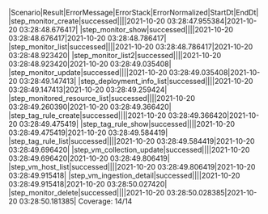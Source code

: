 |Scenario|Result|ErrorMessage|ErrorStack|ErrorNormalized|StartDt|EndDt|
|step_monitor_create|successed||||2021-10-20 03:28:47.955384|2021-10-20 03:28:48.676417|
|step_monitor_show|successed||||2021-10-20 03:28:48.676417|2021-10-20 03:28:48.786417|
|step_monitor_list|successed||||2021-10-20 03:28:48.786417|2021-10-20 03:28:48.923420|
|step_monitor_list2|successed||||2021-10-20 03:28:48.923420|2021-10-20 03:28:49.035408|
|step_monitor_update|successed||||2021-10-20 03:28:49.035408|2021-10-20 03:28:49.147413|
|step_deployment_info_list|successed||||2021-10-20 03:28:49.147413|2021-10-20 03:28:49.259424|
|step_monitored_resource_list|successed||||2021-10-20 03:28:49.260390|2021-10-20 03:28:49.366420|
|step_tag_rule_create|successed||||2021-10-20 03:28:49.366420|2021-10-20 03:28:49.475419|
|step_tag_rule_show|successed||||2021-10-20 03:28:49.475419|2021-10-20 03:28:49.584419|
|step_tag_rule_list|successed||||2021-10-20 03:28:49.584419|2021-10-20 03:28:49.696420|
|step_vm_collection_update|successed||||2021-10-20 03:28:49.696420|2021-10-20 03:28:49.806419|
|step_vm_host_list|successed||||2021-10-20 03:28:49.806419|2021-10-20 03:28:49.915418|
|step_vm_ingestion_detail|successed||||2021-10-20 03:28:49.915418|2021-10-20 03:28:50.027420|
|step_monitor_delete|successed||||2021-10-20 03:28:50.028385|2021-10-20 03:28:50.181385|
Coverage: 14/14
